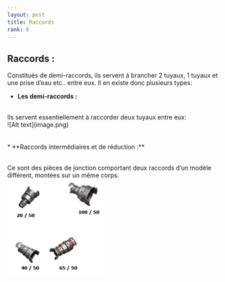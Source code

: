 ```yaml
---
layout: post
title: Raccords
rank: 6
---
```


## Raccords : ##

Constitués de demi-raccords, ils servent à brancher 2 tuyaux, 1 tuyaux et une prise d’eau etc.. entre eux. Il en existe donc plusieurs types:

*   **Les demi-raccords :**  
<br>
Ils servent essentiellement à raccorder deux tuyaux entre eux:
<br>
![Alt text](image.png)
<br>
<br>
<br>
*   **Raccords intermédiaires et de réduction :**

<br> Ce sont des pièces de jonction comportant deux raccords d’un modèle différent, montées sur
un même corps. 
<br>
![Alt text](image-1.png)
<br>
<br>
